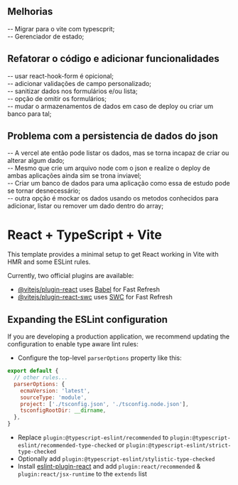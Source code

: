 


## Melhorias

-- Migrar para o vite com typescprit;\
-- Gerenciador de estado;

## Refatorar o código e adicionar funcionalidades


-- usar react-hook-form é opicional;\
-- adicionar validações de campo personalizado;\
-- sanitizar dados nos formulários e/ou lista;\
-- opção de omitir os formulários;\
-- mudar o armazenamentos de dados em caso de deploy ou criar um banco para tal;


## Problema com a persistencia de dados  do json
 -- A vercel ate então pode listar os dados, mas se torna incapaz de criar ou alterar algum dado;\
 -- Mesmo que crie um arquivo node com o json e realize o deploy de ambas aplicações ainda sim se trona inviavel;\
 -- Criar um banco de dados para uma aplicação como essa de estudo pode se tornar desnecessário;\
 -- outra opção é mockar os dados usando os metodos conhecidos para adicionar, listar ou remover um dado dentro do array;


# React + TypeScript + Vite

This template provides a minimal setup to get React working in Vite with HMR and some ESLint rules.

Currently, two official plugins are available:

- [@vitejs/plugin-react](https://github.com/vitejs/vite-plugin-react/blob/main/packages/plugin-react/README.md) uses [Babel](https://babeljs.io/) for Fast Refresh
- [@vitejs/plugin-react-swc](https://github.com/vitejs/vite-plugin-react-swc) uses [SWC](https://swc.rs/) for Fast Refresh

## Expanding the ESLint configuration

If you are developing a production application, we recommend updating the configuration to enable type aware lint rules:

- Configure the top-level `parserOptions` property like this:

```js
export default {
  // other rules...
  parserOptions: {
    ecmaVersion: 'latest',
    sourceType: 'module',
    project: ['./tsconfig.json', './tsconfig.node.json'],
    tsconfigRootDir: __dirname,
  },
}
```

- Replace `plugin:@typescript-eslint/recommended` to `plugin:@typescript-eslint/recommended-type-checked` or `plugin:@typescript-eslint/strict-type-checked`
- Optionally add `plugin:@typescript-eslint/stylistic-type-checked`
- Install [eslint-plugin-react](https://github.com/jsx-eslint/eslint-plugin-react) and add `plugin:react/recommended` & `plugin:react/jsx-runtime` to the `extends` list
